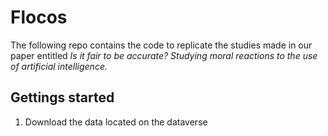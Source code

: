 # Flocos
The following repo contains the code to replicate the studies made in our paper entitled *Is it fair to be accurate? 
Studying moral reactions to the use of artificial intelligence.*

## Gettings started 
1. Download the data located on the dataverse
